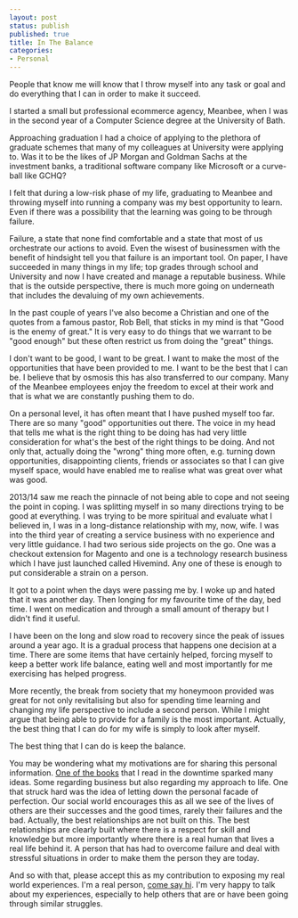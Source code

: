 ```yaml
---
layout: post
status: publish
published: true
title: In The Balance
categories:
- Personal
---
```


People that know me will know that I throw myself into any task or goal and do everything that I can in order to make it succeed.

I started a small but professional ecommerce agency, Meanbee, when I was in the second year of a Computer Science degree at the University of Bath.

Approaching graduation I had a choice of applying to the plethora of graduate schemes that many of my colleagues at University were applying to.  Was it to be the likes of JP Morgan and Goldman Sachs at the investment banks, a traditional software company like Microsoft or a curve-ball like GCHQ?

I felt that during a low-risk phase of my life, graduating to Meanbee and throwing myself into running a company was my best opportunity to learn. Even if there was a possibility that the learning was going to be through failure.

Failure, a state that none find comfortable and a state that most of us orchestrate our actions to avoid.  Even the wisest of businessmen with the benefit of hindsight tell you that failure is an important tool.  On paper, I have succeeded in many things in my life; top grades through school and University and now I have created and manage a reputable business.  While that is the outside perspective, there is much more going on underneath that includes the devaluing of my own achievements.

In the past couple of years I've also become a Christian and one of the quotes from a famous pastor, Rob Bell, that sticks in my mind is that "Good is the enemy of great."  It is very easy to do things that we warrant to be "good enough" but these often restrict us from doing the "great" things.

I don't want to be good, I want to be great.  I want to make the most of the opportunities that have been provided to me.  I want to be the best that I can be.  I believe that by osmosis this has also transferred to our company.  Many of the Meanbee employees enjoy the freedom to excel at their work and that is what we are constantly pushing them to do.

On a personal level, it has often meant that I have pushed myself too far.  There are so many "good" opportunities out there.  The voice in my head that tells me what is the right thing to be doing has had very little consideration for what's the best of the right things to be doing.  And not only that, actually doing the "wrong" thing more often, e.g. turning down opportunities, disappointing clients, friends or associates so that I can give myself space, would have enabled me to realise what was great over what was good.

2013/14 saw me reach the pinnacle of not being able to cope and not seeing the point in coping.  I was splitting myself in so many directions trying to be good at everything.  I was trying to be more spiritual and evaluate what I believed in, I was in a long-distance relationship with my, now, wife. I was into the third year of creating a service business with no experience and very little guidance.  I had two serious side projects on the go.  One was a checkout extension for Magento and one is a technology research business which I have just launched called Hivemind. Any one of these is enough to put considerable a strain on a person.

It got to a point when the days were passing me by.  I woke up and hated that it was another day.  Then longing for my favourite time of the day, bed time.  I went on medication and through a small amount of therapy but I didn't find it useful.

I have been on the long and slow road to recovery since the peak of issues around a year ago.  It is a gradual process that happens one decision at a time.  There are some items that have certainly helped, forcing myself to keep a better work life balance, eating well and most importantly for me exercising has helped progress.

More recently, the break from society that my honeymoon provided was great for not only revitalising but also for spending time learning and changing my life perspective to include a second person.  While I might argue that being able to provide for a family is the most important.  Actually, the best thing that I can do for my wife is simply to look after myself.

The best thing that I can do is keep the balance.

You may be wondering what my motivations are for sharing this personal information. [One of the books](http://www.amazon.co.uk/Never-Eat-Alone-Relationship-Portfolio-ebook/dp/B00IICN1FS) that I read in the downtime sparked many ideas.  Some regarding business but also regarding my approach to life.  One that struck hard was the idea of letting down the personal facade of perfection.  Our social world encourages this as all we see of the lives of others are their successes and the good times, rarely their failures and the bad.  Actually, the best relationships are not built on this.  The best relationships are clearly built where there is a respect for skill and knowledge but more importantly where there is a real human that lives a real life behind it. A person that has had to overcome failure and deal with stressful situations in order to make them the person they are today.

And so with that, please accept this as my contribution to exposing my real world experiences.   I'm a real person, [come say hi](http://twitter.com/bobbyshaw). I'm very happy to talk about my experiences, especially to help others that are or have been going through similar struggles.
